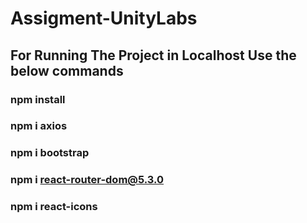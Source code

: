 # Assigment-UnityLabs 

## For Running The Project in Localhost Use the below commands 

### npm install
### npm i axios
### npm i bootstrap
### npm i react-router-dom@5.3.0
### npm i react-icons
